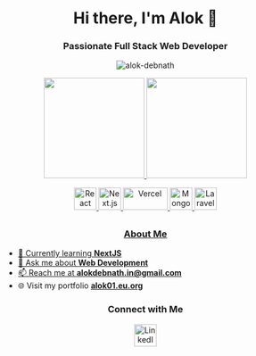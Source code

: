 <h1 align="center">Hi there, I'm Alok 👋</h1>

<h3 align="center">Passionate Full Stack Web Developer</h3>

<p align="center"> 
  <img src="https://komarev.com/ghpvc/?username=alok-debnath&label=Profile%20views&color=0e75b6&style=flat" alt="alok-debnath" />
</p>

<div align="center">
  <a href="https://github.com/alok-debnath">
  <img height="180em" src="https://github-readme-stats.vercel.app/api?username=alok-debnath&show_icons=true&include_all_commits=true&count_private=true&theme=nightowl"/>
  <img height="180em" src="https://github-readme-stats.vercel.app/api/top-langs/?username=alok-debnath&layout=compact&langs_count=7&theme=nightowl"/>
</div>

<p align="center">
  <img src="https://cdn.worldvectorlogo.com/logos/react-2.svg" alt="React" width="40" height="40"/>
  <img src="https://cdn.worldvectorlogo.com/logos/next-js.svg" alt="Next.js" width="40" height="40"/>
  <img src="https://cdn.worldvectorlogo.com/logos/vercel.svg" alt="Vercel" width="80" height="40"/>
  <img src="https://cdn.worldvectorlogo.com/logos/mongodb-icon-1.svg" alt="MongoDB" width="40" height="40"/>
  <img src="https://cdn.worldvectorlogo.com/logos/laravel-2.svg" alt="Laravel" width="40" height="40"/>
  <!-- Add more icons for other technologies you use -->
</p>

  ##

<h3 align="center">About Me</h3>

- 🌱 Currently learning **NextJS**
- 💬 Ask me about **Web Development**
- 📫 Reach me at **alokdebnath.in@gmail.com**
- 🌐 Visit my portfolio **[alok01.eu.org](https://alok01.eu.org)**


<h3 align="center">Connect with Me</h3>

<p align="center">
  <a href="https://in.linkedin.com/in/alok-debnath"><img src="https://cdn.worldvectorlogo.com/logos/linkedin-icon-2.svg" alt="LinkedIn" width="40" height="40" /></a>
  <!-- Add more social media icons as needed -->
</p>
